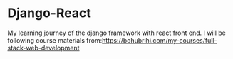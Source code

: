# Django-React
My learning journey of the django framework with react front end. I will be following course materials from:https://bohubrihi.com/my-courses/full-stack-web-development
